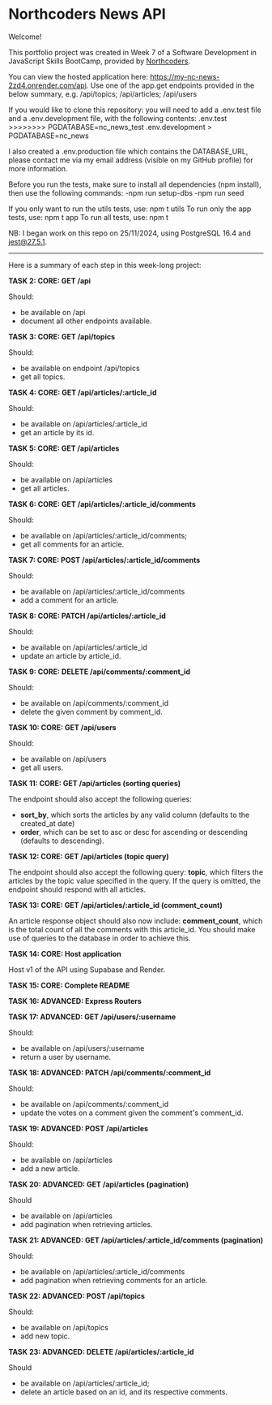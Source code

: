 # Northcoders News API

Welcome!

This portfolio project was created in Week 7 of a Software Development in JavaScript Skills BootCamp, provided by [Northcoders](https://northcoders.com/).

You can view the hosted application here: https://my-nc-news-2zd4.onrender.com/api.
Use one of the app.get endpoints provided in the below summary, e.g. /api/topics; /api/articles; /api/users

If you would like to clone this repository: you will need to add a .env.test file and a .env.development file, with the following contents:
.env.test >>>>>>>> PGDATABASE=nc_news_test
.env.development > PGDATABASE=nc_news

I also created a .env.production file which contains the DATABASE_URL, please contact me via my email address (visible on my GitHub profile) for more information.

Before you run the tests, make sure to install all dependencies (npm install), then use the following commands:
-npm run setup-dbs
-npm run seed

If you only want to run the utils tests, use: npm t utils
To run only the app tests, use: npm t app
To run all tests, use: npm t

NB: I began work on this repo on 25/11/2024, using PostgreSQL 16.4 and jest@27.5.1.

---

Here is a summary of each step in this week-long project:

**TASK 2: CORE: GET /api**

Should:
- be available on /api
- document all other endpoints available.

**TASK 3: CORE: GET /api/topics**

Should:
- be available on endpoint /api/topics
- get all topics.

**TASK 4: CORE: GET /api/articles/:article_id**

Should:
- be available on /api/articles/:article_id
- get an article by its id.

**TASK 5: CORE: GET /api/articles**

Should:
- be available on /api/articles
- get all articles.

**TASK 6: CORE: GET /api/articles/:article_id/comments**

Should:
- be available on /api/articles/:article_id/comments;
- get all comments for an article.

**TASK 7: CORE: POST /api/articles/:article_id/comments**

Should:
- be available on /api/articles/:article_id/comments
- add a comment for an article.

**TASK 8: CORE: PATCH /api/articles/:article_id**

Should:
- be available on /api/articles/:article_id
- update an article by article_id.

**TASK 9: CORE: DELETE /api/comments/:comment_id**

Should:
- be available on /api/comments/:comment_id
- delete the given comment by comment_id.

**TASK 10: CORE: GET /api/users**

Should: 
- be available on /api/users
- get all users.

**TASK 11: CORE: GET /api/articles (sorting queries)**

The endpoint should also accept the following queries:
- **sort_by**, which sorts the articles by any valid column (defaults to the created_at date)
- **order**, which can be set to asc or desc for ascending or descending (defaults to descending).

**TASK 12: CORE: GET /api/articles (topic query)**

The endpoint should also accept the following query: **topic**, which filters the articles by the topic value specified in the query. If the query is omitted, the endpoint should respond with all articles.

**TASK 13: CORE: GET /api/articles/:article_id (comment_count)**

An article response object should also now include: **comment_count**, which is the total count of all the comments with this article_id. You should make use of queries to the database in order to achieve this.

**TASK 14: CORE: Host application**

Host v1 of the API using Supabase and Render.

**TASK 15: CORE: Complete README**

**TASK 16: ADVANCED: Express Routers**

**TASK 17: ADVANCED: GET /api/users/:username**

Should:
- be available on /api/users/:username
- return a user by username.

**TASK 18: ADVANCED: PATCH /api/comments/:comment_id**

Should:
- be available on /api/comments/:comment_id
- update the votes on a comment given the comment's comment_id.

**TASK 19: ADVANCED: POST /api/articles**

Should:
- be available on /api/articles
- add a new article.

**TASK 20: ADVANCED: GET /api/articles (pagination)**

Should
- be available on /api/articles
- add pagination when retrieving articles.

**TASK 21: ADVANCED: GET /api/articles/:article_id/comments (pagination)**

Should:
- be available on /api/articles/:article_id/comments
- add pagination when retrieving comments for an article.

**TASK 22: ADVANCED: POST /api/topics**

Should:
- be available on /api/topics
- add new topic.

**TASK 23: ADVANCED: DELETE /api/articles/:article_id**

Should
- be available on /api/articles/:article_id;
- delete an article based on an id, and its respective comments.